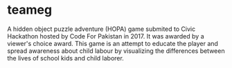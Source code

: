 # teameg
A hidden object puzzle adventure (HOPA) game submited to Civic Hackathon hosted by Code For Pakistan in 2017. It was awarded by a viewer's choice award. This game is an attempt to educate the player and spread awareness about child labour by visualizing the differences between the lives of school kids and child laborer.
